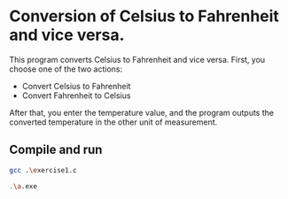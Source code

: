 # Conversion of Celsius to Fahrenheit and vice versa.

This program converts Celsius to Fahrenheit and vice versa. First, you choose one of the two actions:  
- Convert Celsius to Fahrenheit  
- Convert Fahrenheit to Celsius  

After that, you enter the temperature value, and the program outputs the converted temperature in the other unit of measurement.

## Compile and run

```bash
gcc .\exercise1.c
```

```bash
.\a.exe
```